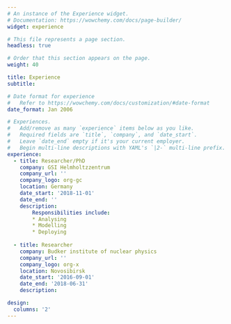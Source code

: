 ```yaml
---
# An instance of the Experience widget.
# Documentation: https://wowchemy.com/docs/page-builder/
widget: experience

# This file represents a page section.
headless: true

# Order that this section appears on the page.
weight: 40

title: Experience
subtitle:

# Date format for experience
#   Refer to https://wowchemy.com/docs/customization/#date-format
date_format: Jan 2006

# Experiences.
#   Add/remove as many `experience` items below as you like.
#   Required fields are `title`, `company`, and `date_start`.
#   Leave `date_end` empty if it's your current employer.
#   Begin multi-line descriptions with YAML's `|2-` multi-line prefix.
experience:
  - title: Researcher/PhD
    company: GSI Helmholtzzentrum
    company_url: ''
    company_logo: org-gc
    location: Germany
    date_start: '2018-11-01'
    date_end: ''
    description: 
        Responsibilities include:
        * Analysing
        * Modelling
        * Deploying
        
  - title: Researcher 
    company: Budker institute of nuclear physics
    company_url: ''
    company_logo: org-x
    location: Novosibirsk
    date_start: '2016-09-01'
    date_end: '2018-06-31'
    description: 

design:
  columns: '2'
---
```

